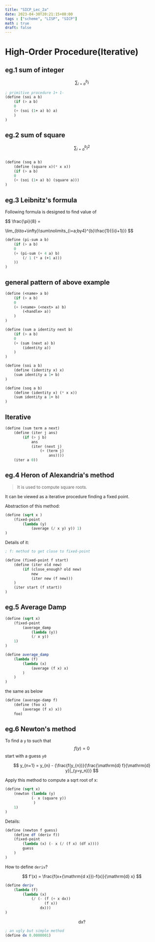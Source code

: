 ```yaml
---
title: "SICP_Lec_2a"
date: 2023-04-30T20:21:15+08:00
tags : ["scheme", "LISP", "SICP"]
math : true
draft: false 
---
```


# High-Order Procedure(Iterative)


## eg.1 sum of integer
$$ \sum\nolimits_{i=a} ^{b}{i} $$


```scheme
; primitive procedure 1+ 1-
(define (soi a b)
    (if (> a b)
    0
    (+ (soi (1+ a) b) a)
    )
)
```

## eg.2 sum of square

$$ \sum\nolimits_{i=a}^{b}{i^2} $$

```scheme

(define (soq a b)
    (define (square x)(* x x))
    (if (> a b)
    0
    (+ (soi (1+ a) b) (square a)))
)
```

## eg.3 Leibnitz's formula

Following formula is designed to find value of 

$$ 
\frac{\pi}{8} = 

\lim_{b\to+\infty}\sum\nolimits_{i=a;by4}^{b}\frac{1}{{i(i+1)}}
$$

```scheme
(define (pi-sum a b)
    (if (> a b)
    0
    (+ (pi-sum (+ 4 a) b)
        (/ 1 (* a (+1 a)))
    ))
)
```

## general pattern of above example

```scheme
(define (<name> a b)
    (if (> a b)
    0
    (+ (<name> (<next> a) b) 
        (<handle> a))
    )
)
```

```scheme
(define (sum a identity next b)
    (if (> a b)
    0
    (+ (sum (next a) b) 
        (identity a))
    )
)

(define (soi a b)
    (define (identity x) x)
    (sum identity a 1+ b)
)

(define (soq a b)
    (define (identity x) (* x x))
    (sum identity a 1+ b)
)
```
## Iterative

```scheme
(define (sum term a next)
    (define (iter j ans)
        (if (> j b)
            ans
            (iter (next j)
                (+ (term j)   
                    ans))))
    (iter a 0))
```

## eg.4 Heron of Alexandria's method

> It is used to compute square roots.

It can be viewed as a iterative procedure finding a fixed point.

Abstraction of this method:

```scheme
(define (sqrt x )
    (fixed-point 
        (lambda (y)
            (average (/ x y) y)) 1)
)
```

Details of it:

```scheme
; f: method to get close to fixed-point

(define (fixed-point f start)
    (define (iter old new)
        (if (close_enough? old new)
            new
            (iter new (f new)))
    )
    (iter start (f start))
)
```

## eg.5 Average Damp

```scheme
(define (sqrt x)
    (fixed-point 
        (average_damp 
            (lambda (y))
            (/ x y))
    1)
)
```
```scheme
(define average_damp
    (lambda (f)
        (lambda (x) 
            (average (f x) x)
        )
    )
)
```

the same as below

```scheme
(define (average-damp f)
    (define (foo x)
        (average (f x) x))
    foo)
```

## eg.6 Newton's method

To find a `y` to such that
$$
f(y) = 0
$$
start with a guess `y0`

$$
y_{n+1} = y_{n} - {\frac{f(y_{n})}{\frac{\mathrm{d} f}{\mathrm{d} y}|_{y=y_n}}}
$$

Apply this method to compute a sqrt root of x: 

```scheme
(define (sqrt x)
    (newton (lambda (y) 
            (- x (square y))
             )
    1)
)
```
Details:
```scheme
(define (newton f guess)
    (define df (deriv f))
    (fixed-point
        (lambda (x) (- x (/ (f x) (df x)))) 
        guess
    )
)
```
How to define `deriv`?

$$
f'(x) = \frac{f(x+{\mathrm{d x}})-f(x)}{\mathrm{d} x}
$$

```scheme
(define deriv
    (lambda (f)
        (lambda (x)
            (/ (- (f (+ x dx))
                  (f x))
                dx)))
)
```
$$
{\mathrm{d} x}?
$$

```scheme
; an ugly but simple method
(define dx 0.0000001)
```